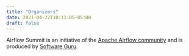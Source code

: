 ```yaml
---
title: "Organizers"
date: 2021-04-22T10:11:05-05:00
draft: false
---
```


Airflow Summit is an initiative of the [Apache Airflow community](https://airflow.apache.org/community/) and is produced by <a href="https://sg.com.mx/about-us">Software Guru</a>.